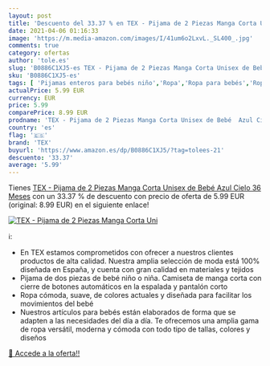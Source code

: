 ```yaml
---
layout: post
title: 'Descuento del 33.37 % en TEX - Pijama de 2 Piezas Manga Corta Uni'
date: 2021-04-06 01:16:33
image: 'https://m.media-amazon.com/images/I/41um6o2LxvL._SL400_.jpg'
comments: true
category: ofertas
author: 'tole.es'
slug: 'B0886C1XJ5-es TEX - Pijama de 2 Piezas Manga Corta Unisex de Bebé Azul...'
sku: 'B0886C1XJ5-es'
tags: [ 'Pijamas enteros para bebés niño','Ropa','Ropa para bebés','Ropa para bebés niño','Ropa para dormir y batas para bebés niño','bebé','tex', ]
actualPrice: 5.99 EUR
currency: EUR
price: 5.99
comparePrice: 8.99 EUR
prodname: 'TEX - Pijama de 2 Piezas Manga Corta Unisex de Bebé  Azul Cielo  36 Meses'
country: 'es'
flag: '🇪🇸'
brand: 'TEX'
buyurl: 'https://www.amazon.es/dp/B0886C1XJ5/?tag=tolees-21'
descuento: '33.37'
average: '5.99'
---
```


Tienes [TEX - Pijama de 2 Piezas Manga Corta Unisex de Bebé  Azul Cielo  36 Meses](https://www.amazon.es/dp/B0886C1XJ5/?tag=tolees-21) con un 33.37 % de descuento con precio de oferta de 5.99 EUR (original: 8.99 EUR) en el siguiente enlace!

[![TEX - Pijama de 2 Piezas Manga Corta Uni](https://m.media-amazon.com/images/I/41um6o2LxvL._SL400_.jpg)](https://www.amazon.es/dp/B0886C1XJ5/?tag=tolees-21)

ℹ️:

- En TEX estamos comprometidos con ofrecer a nuestros clientes productos de alta calidad. Nuestra amplia selección de moda está 100% diseñada en España, y cuenta con gran calidad en materiales y tejidos
- Pijama de dos piezas de bebé niño o niña. Camiseta de manga corta con cierre de botones automáticos en la espalada y pantalón corto
- Ropa cómoda, suave, de colores actuales y diseñada para facilitar los movimientos del bebé
- Nuestros artículos para bebés están elaborados de forma que se adapten a las necesidades del día a día. Te ofrecemos una amplia gama de ropa versátil, moderna y cómoda con todo tipo de tallas, colores y diseños

[🛒 Accede a la oferta!!](https://www.amazon.es/dp/B0886C1XJ5/?tag=tolees-21)
